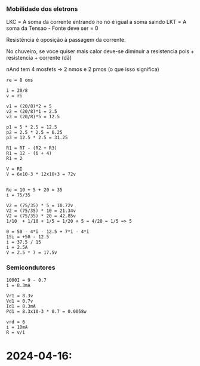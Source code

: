 ### Mobilidade dos eletrons

LKC = A soma da corrente entrando no nó é igual a soma saindo
LKT = A soma da Tensao - Fonte deve ser = 0

Resistência é oposição à passagem da corrente.

No chuveiro, se voce quiser mais calor deve-se diminuir a resistencia
pois + resistencia + corrente (dã)

nAnd tem 4 mosfets -> 2 nmos e 2 pmos (o que isso significa)
```
re = 8 oms

i = 20/8
v = ri

v1 = (20/8)*2 = 5
v2 = (20/8)*1 = 2.5
v3 = (20/8)*5 = 12.5

p1 = 5 * 2.5 = 12.5
p2 = 2.5 * 2.5 = 6.25
p3 = 12.5 * 2.5 = 31.25
```

```
R1 = RT - (R2 + R3)
R1 = 12 - (6 + 4)
R1 = 2

V = RI
V = 6x10-3 * 12x10+3 = 72v

```

```

Re = 10 + 5 + 20 = 35
i = 75/35

V2 = (75/35) * 5 = 10.72v
V2 = (75/35) * 10 = 21.34v
V2 = (75/35) * 20 = 42.85v
1/10  + 1/10 + 1/5 = 1/20 + 5 = 4/20 = 1/5 => 5
```

```
0 = 50 - 4*i - 12.5 + 7*i - 4*i
15i = +50 - 12.5
i = 37.5 / 15
i = 2.5A
V = 2.5 * 7 = 17.5v
```

### Semicondutores

```
1000I = 9 - 0.7
i = 8.3mA

Vr1 = 8.3v
Vd1 = 0.7v
Id1 = 8.3mA
Pd1 = 8.3x10-3 * 0.7 = 0.0058w

```


```
vrd = 6
i = 10mA
R = v/i

```

# 2024-04-16:




